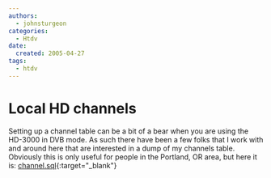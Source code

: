 ```yaml
---
authors:
  - johnsturgeon
categories:
  - Htdv
date:
  created: 2005-04-27
tags:
  - htdv
---
```


# Local HD channels

Setting up a channel table can be a bit of a bear when you are using the HD-3000 in DVB mode. As such there have been a few folks that I work with and around here that are interested in a dump of my channels table. Obviously this is only useful for people in the Portland, OR area, but here it is: [channel.sql](http://www.sturgeonfamily.org/files/channel.sql){:target="_blank"}
